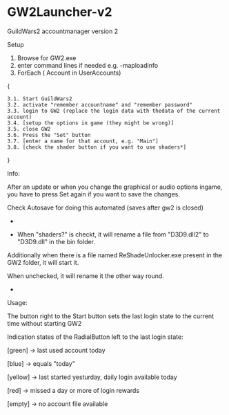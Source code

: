 # GW2Launcher-v2

GuildWars2 accountmanager version 2

Setup



1. Browse for GW2.exe
2. enter command lines if needed e.g. -maploadinfo
3. ForEach ( Account in UserAccounts)

{

    3.1. Start GuildWars2
    3.2. activate "remember accountname" and "remember password"
    3.3. login to GW2 (replace the login data with thedata of the current account)
    3.4. [setup the options in game (they might be wrong)]
    3.5. close GW2
    3.6. Press the "Set" button
    3.7. [enter a name for that account, e.g. "Main"]
    3.8. [check the shader button if you want to use shaders*]
 }



Info:

After an update or when you change the graphical or audio options ingame, you have to press Set again if you want to save the changes.

Check Autosave for doing this automated (saves after gw2 is closed)

-

* When "shaders?" is checkt, it will rename a file from "D3D9.dll2" to "D3D9.dll" in the bin folder.

Additionally when there is a file named ReShadeUnlocker.exe present in the GW2 folder, it will start it.

When unchecked, it will rename it the other way round.

-

Usage:

The button right to the Start button sets the last login state to the current time without starting GW2

Indication states of the RadialButton left to the last login state:

[green]    -> last used account today

[blue]     -> equals "today"

[yellow]   -> last started yesturday, daily login available today

[red]      -> missed a day or more of login rewards

[empty]    -> no account file available
